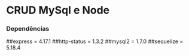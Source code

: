 # CRUD MySql e Node

### Dependências 

##express = 4.17.1
##http-status = 1.3.2
##mysql2 = 1.7.0
##sequelize = 5.18.4
